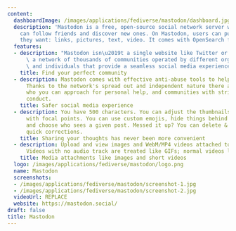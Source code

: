 ```yaml
---
content:
  dashboardImage: /images/applications/fediverse/mastodon/dashboard.jpg
  description: 'Mastodon is a free, open-source social network server where users
    can follow friends and discover new ones. On Mastodon, users can publish anything
    they want: links, pictures, text, video. It comes with OpenSearch for indexing.'
  features:
  - description: "Mastodon isn\u2019t a single website like Twitter or Facebook, it's\
      \ a network of thousands of communities operated by different organizations\
      \ and individuals that provide a seamless social media experience."
    title: Find your perfect community
  - description: Mastodon comes with effective anti-abuse tools to help protect yourself.
      Thanks to the network's spread out and independent nature there are more moderators
      who you can approach for personal help, and communities with strict codes of
      conduct.
    title: Safer social media experience
  - description: You have 500 characters. You can adjust the thumbnails of your pictures
      with focal points. You can use custom emojis, hide things behind spoiler warnings
      and choose who sees a given post. Messed it up? You can delete & redraft for
      quick corrections.
    title: Sharing your thoughts has never been more convenient
  - description: Upload and view images and WebM/MP4 videos attached to the updates.
      Videos with no audio track are treated like GIFs; normal videos loop continuously!
    title: Media attachments like images and short videos
  logo: /images/applications/fediverse/mastodon/logo.png
  name: Mastodon
  screenshots:
  - /images/applications/fediverse/mastodon/screenshot-1.jpg
  - /images/applications/fediverse/mastodon/screenshot-2.jpg
  videoUrl: REPLACE
  website: https://mastodon.social/
draft: false
title: Mastodon
---
```


